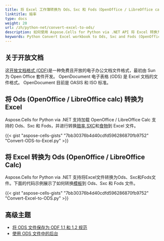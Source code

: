 ```yaml
---
title: 将 Excel 工作簿转换为 Ods、Sxc 和 Fods（OpenOffice / LibreOffice calc）。
linktitle: 赔率
type: docs
weight: 20
url: /zh/python-net/convert-excel-to-ods/
description: 如何使用 Aspose.Cells for Python via .NET API 将 Excel 转换为 Ods (OpenOffice / LibreOffice Calc) 或将 Ods (OpenOffice / LibreOffice Calc) 转换为 Excel。
keywords: Python Convert Excel workbook to Ods, Sxc and Fods (OpenOffice / LibreOffice calc), Convert Ods (OpenOffice / LibreOffice calc) to Excel Pyton via NET, Convert Excel to Ods (OpenOffice / LibreOffice Calc) using Python via NET.
---
```

##  **关于开放文档**
这[开放文档格式 (ODF)](https://en.wikipedia.org/wiki/OpenDocument)是一种免费且开放的电子办公文档文件格式，最初由 Sun 为 Open Office 套件开发。 OpenDocument 电子表格 (ODS) 是 Excel 文档的文件格式。 OpenDocument 目前是 OASIS 和 ISO 标准。

##  **将 Ods (OpenOffice / LibreOffice calc) 转换为 Excel**
 Aspose.Cells for Python via .NET 支持加载 OpenOffice / LibreOffice Calc 支持的 Ods、Sxc 和 Fods，并进行转换[赔率](book1.ods),[SXC](book1.sxc)和[食物](book1.fods)到 Excel 文件。

{{< gist "aspose-cells-gists" "7bb30376b4d40cdfd596286870fb9752" "Convert-ODS-to-Excel.py" >}}

##  **将 Excel 转换为 Ods (OpenOffice / LibreOffice Calc)**
 Aspose.Cells for Python via .NET 支持将Excel文件转换为Ods、Sxc和Fods文件。下面的代码示例展示了如何转换[模板](book1.xlsx)到 Ods、Sxc 和 Fods 文件。

{{< gist "aspose-cells-gists" "7bb30376b4d40cdfd596286870fb9752" "Convert-Excel-to-ODS.py" >}}

##  **高级主题**
- [将 ODS 文件保存为 ODF 1.1 和 1.2 规范](/cells/zh/python-net/save-ods-file-in-odf-1-1-and-1-2-specifications/)
- [使用 ODS 文件中的后台](/cells/zh/python-net/working-with-background-in-ods-files/)
